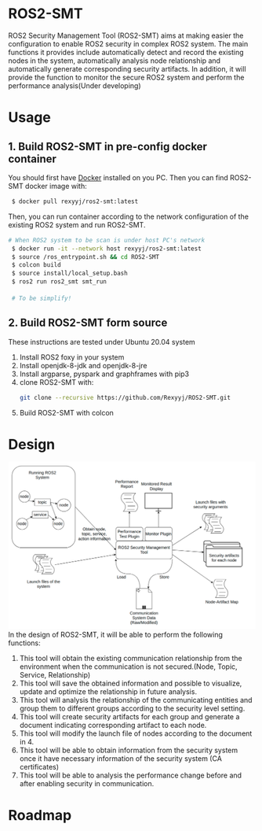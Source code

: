 # ROS2-SMT
ROS2 Security Management Tool (ROS2-SMT) aims at making easier the configuration to enable ROS2 security in complex ROS2 system. The main functions it provides include automatically detect and record the existing nodes in the system, automatically analysis node relationship and automatically generate corresponding security artifacts. In addition, it will provide the function to monitor the secure ROS2 system and perform the performance analysis(Under developing)

# Usage
## 1. Build ROS2-SMT in pre-config docker container
   You should first have [Docker](https://docs.docker.com/engine/install/ubuntu/) installed on you PC. Then you can find ROS2-SMT docker image with:
   ```bash
    $ docker pull rexyyj/ros2-smt:latest
   ```
   Then, you can run container according to the network configuration of the existing ROS2 system and run ROS2-SMT.
   ```bash
   # When ROS2 system to be scan is under host PC's network
    $ docker run -it --network host rexyyj/ros2-smt:latest
    $ source /ros_entrypoint.sh && cd ROS2-SMT
    $ colcon build
    $ source install/local_setup.bash
    $ ros2 run ros2_smt smt_run

    # To be simplify!
   ```
   
   
## 2. Build ROS2-SMT form source
These instructions are tested under Ubuntu 20.04 system
1. Install ROS2 foxy in your system
2. Install openjdk-8-jdk and openjdk-8-jre 
3. Install argparse, pyspark and graphframes with pip3
4. clone ROS2-SMT with:
   ```bash
   git clone --recursive https://github.com/Rexyyj/ROS2-SMT.git
   ``` 
5. Build ROS2-SMT with colcon

# Design
![Design](./figures/design.png)
In the design of ROS2-SMT, it will be able to perform the following functions:
1. This tool will obtain the existing communication relationship from the environment when the communication is not secured.(Node, Topic, Service, Relationship)
2. This tool will save the obtained information and possible to visualize, update and optimize the relationship in future analysis.
3. This tool will analysis the relationship of the communicating entities and group them to different groups according to the security level setting.
4. This tool will create security artifacts for each group and generate a document indicating corresponding artifact to each node.
5. This tool will modify the launch file of nodes according to the document in 4.
6. This tool will be able to obtain information from the security system once it have necessary information of the security system (CA certificates)
7. This tool will be able to analysis the performance change before and after enabling security in communication.


# Roadmap
